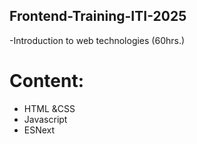 ## Frontend-Training-ITI-2025
-Introduction to web technologies (60hrs.)
# Content: 
* HTML &CSS
* Javascript
* ESNext
